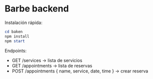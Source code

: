 # Barbe backend

Instalación rápida:

```powershell
cd baken
npm install
npm start
```

Endpoints:
- GET /services -> lista de servicios
- GET /appointments -> lista de reservas
- POST /appointments { name, service, date, time } -> crear reserva

